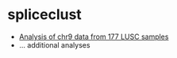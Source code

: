 # spliceclust


* [Analysis of chr9 data from 177 LUSC samples](demo/chr9analysis.md)
* ... additional analyses
